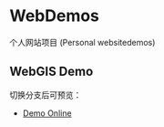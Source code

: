# WebDemos
个人网站项目 (Personal websitedemos)  

## WebGIS Demo
切换分支后可预览：
- [Demo Online](https://soitwater.github.io/WebDemos/WebGIS/dist/index.html)